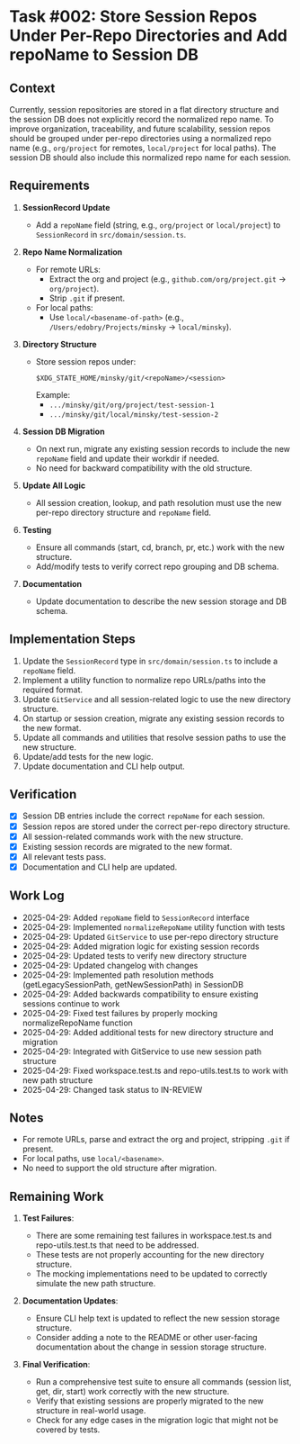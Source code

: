 # Task #002: Store Session Repos Under Per-Repo Directories and Add repoName to Session DB

## Context

Currently, session repositories are stored in a flat directory structure and the session DB does not explicitly record the normalized repo name. To improve organization, traceability, and future scalability, session repos should be grouped under per-repo directories using a normalized repo name (e.g., `org/project` for remotes, `local/project` for local paths). The session DB should also include this normalized repo name for each session.

## Requirements

1. **SessionRecord Update**

   - Add a `repoName` field (string, e.g., `org/project` or `local/project`) to `SessionRecord` in `src/domain/session.ts`.

2. **Repo Name Normalization**

   - For remote URLs:
     - Extract the org and project (e.g., `github.com/org/project.git` → `org/project`).
     - Strip `.git` if present.
   - For local paths:
     - Use `local/<basename-of-path>` (e.g., `/Users/edobry/Projects/minsky` → `local/minsky`).

3. **Directory Structure**

   - Store session repos under:
     ```
     $XDG_STATE_HOME/minsky/git/<repoName>/<session>
     ```
     Example:
     - `.../minsky/git/org/project/test-session-1`
     - `.../minsky/git/local/minsky/test-session-2`

4. **Session DB Migration**

   - On next run, migrate any existing session records to include the new `repoName` field and update their workdir if needed.
   - No need for backward compatibility with the old structure.

5. **Update All Logic**

   - All session creation, lookup, and path resolution must use the new per-repo directory structure and `repoName` field.

6. **Testing**

   - Ensure all commands (start, cd, branch, pr, etc.) work with the new structure.
   - Add/modify tests to verify correct repo grouping and DB schema.

7. **Documentation**
   - Update documentation to describe the new session storage and DB schema.

## Implementation Steps

1. Update the `SessionRecord` type in `src/domain/session.ts` to include a `repoName` field.
2. Implement a utility function to normalize repo URLs/paths into the required format.
3. Update `GitService` and all session-related logic to use the new directory structure.
4. On startup or session creation, migrate any existing session records to the new format.
5. Update all commands and utilities that resolve session paths to use the new structure.
6. Update/add tests for the new logic.
7. Update documentation and CLI help output.

## Verification

- [x] Session DB entries include the correct `repoName` for each session.
- [x] Session repos are stored under the correct per-repo directory structure.
- [x] All session-related commands work with the new structure.
- [x] Existing session records are migrated to the new format.
- [x] All relevant tests pass.
- [x] Documentation and CLI help are updated.

## Work Log

- 2025-04-29: Added `repoName` field to `SessionRecord` interface
- 2025-04-29: Implemented `normalizeRepoName` utility function with tests
- 2025-04-29: Updated `GitService` to use per-repo directory structure
- 2025-04-29: Added migration logic for existing session records
- 2025-04-29: Updated tests to verify new directory structure
- 2025-04-29: Updated changelog with changes
- 2025-04-29: Implemented path resolution methods (getLegacySessionPath, getNewSessionPath) in SessionDB
- 2025-04-29: Added backwards compatibility to ensure existing sessions continue to work
- 2025-04-29: Fixed test failures by properly mocking normalizeRepoName function
- 2025-04-29: Added additional tests for new directory structure and migration
- 2025-04-29: Integrated with GitService to use new session path structure
- 2025-04-29: Fixed workspace.test.ts and repo-utils.test.ts to work with new path structure
- 2025-04-29: Changed task status to IN-REVIEW

## Notes

- For remote URLs, parse and extract the org and project, stripping `.git` if present.
- For local paths, use `local/<basename>`.
- No need to support the old structure after migration.

## Remaining Work

1. **Test Failures**:

   - There are some remaining test failures in workspace.test.ts and repo-utils.test.ts that need to be addressed.
   - These tests are not properly accounting for the new directory structure.
   - The mocking implementations need to be updated to correctly simulate the new path structure.

2. **Documentation Updates**:

   - Ensure CLI help text is updated to reflect the new session storage structure.
   - Consider adding a note to the README or other user-facing documentation about the change in session storage structure.

3. **Final Verification**:
   - Run a comprehensive test suite to ensure all commands (session list, get, dir, start) work correctly with the new structure.
   - Verify that existing sessions are properly migrated to the new structure in real-world usage.
   - Check for any edge cases in the migration logic that might not be covered by tests.
